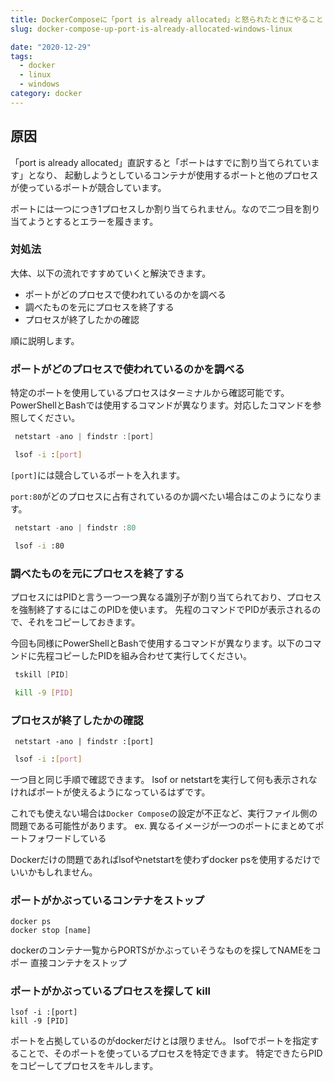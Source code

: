 ```yaml
---
title: DockerComposeに「port is already allocated」と怒られたときにやること
slug: docker-compose-up-port-is-already-allocated-windows-linux

date: "2020-12-29"
tags:
  - docker
  - linux
  - windows
category: docker
---
```


## 原因

「port is already allocated」直訳すると「ポートはすでに割り当てられています」となり、
起動しようとしているコンテナが使用するポートと他のプロセスが使っているポートが競合しています。

ポートには一つにつき1プロセスしか割り当てられません。なので二つ目を割り当てようとするとエラーを履きます。  


### 対処法

大体、以下の流れですすめていくと解決できます。

- ポートがどのプロセスで使われているのかを調べる
- 調べたものを元にプロセスを終了する
- プロセスが終了したかの確認

順に説明します。


### ポートがどのプロセスで使われているのかを調べる

特定のポートを使用しているプロセスはターミナルから確認可能です。
PowerShellとBashでは使用するコマンドが異なります。対応したコマンドを参照してください。

```powershell
 netstart -ano | findstr :[port]
```

```bash
 lsof -i :[port]
```

`[port]`には競合しているポートを入れます。

`port:80`がどのプロセスに占有されているのか調べたい場合はこのようになります。

```powershell
 netstart -ano | findstr :80
```

```bash
 lsof -i :80
```

### 調べたものを元にプロセスを終了する

プロセスにはPIDと言う一つ一つ異なる識別子が割り当てられており、プロセスを強制終了するにはこのPIDを使います。
先程のコマンドでPIDが表示されるので、それをコピーしておきます。

今回も同様にPowerShellとBashで使用するコマンドが異なります。以下のコマンドに先程コピーしたPIDを組み合わせて実行してください。

```powershell
 tskill [PID]
```

```bash
 kill -9 [PID]
```

### プロセスが終了したかの確認

```windows
 netstart -ano | findstr :[port]
```

```bash
 lsof -i :[port]
 ```

一つ目と同じ手順で確認できます。
lsof or netstartを実行して何も表示されなければポートが使えるようになっているはずです。

これでも使えない場合は`Docker Compose`の設定が不正など、実行ファイル側の問題である可能性があります。
ex. 異なるイメージが一つのポートにまとめてポートフォワードしている

Dockerだけの問題であればlsofやnetstartを使わずdocker psを使用するだけでいいかもしれません。

### ポートがかぶっているコンテナをストップ

```bash=
docker ps
docker stop [name]
```

dockerのコンテナ一覧からPORTSがかぶっていそうなものを探してNAMEをコポー
直接コンテナをストップ

### ポートがかぶっているプロセスを探して kill

```bash=
lsof -i :[port]
kill -9 [PID]
```

ポートを占拠しているのがdockerだけとは限りません。
lsofでポートを指定することで、そのポートを使っているプロセスを特定できます。
特定できたらPIDをコピーしてプロセスをキルします。
